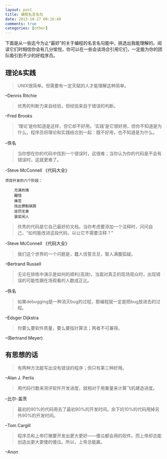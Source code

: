 ```yaml
---
layout: post
title: 编程名言名句
date: 2013-10-27 00:16:40
comments: true
categories: [other]
---
```

下面是从一些迄今为止“最好”的关于编程的名言名句能中，挑选出我能理解的。阅读它们时相信你会有几分愉悦，你可以在一些会谈场合引用它们，一定能为你的团队吸引到不少的好程序员。

## 理论&实践

> UNIX很简单。但需要有一定天赋的人才能理解这种简单。

–Dennis Ritchie


> 优秀的判断力来自经验，但经验来自于错误的判断。

–Fred Brooks

> ‘理论’是你知道是这样，但它却不好用。‘实践’是它很好用，但你不知道是为什么。程序员将理论和实践结合到一起：既不好用，也不知道是为什么。

–佚名

> 当你想在你的代码中找到一个错误时，这很难；当你认为你的代码是不会有错误时，这就更难了。

-Steve McConnell 《代码大全》

    项目开发的六个阶段：

        充满热情
        醒悟
        痛苦
        找出罪魁祸首
        惩罚无辜
        褒奖闲人


> 优秀的代码是它自己最好的文档。当你考虑要添加一个注释时，问问自己，“如何能改进这段代码，以让它不需要注释？”

-Steve McConnell 《代码大全》

> 我们这个世界的一个问题是，蠢人信誓旦旦，智人满腹狐疑。

–Bertrand Russell

> 无论在排练中演示是如何的顺利(高效)，当面对真正的现场观众时，出现错误的可能性跟在场观看的人数成正比。

–佚名


> 如果debugging是一种消灭bug的过程，那编程就一定是把bug放进去的过程。

–Edsger Dijkstra

> 你要么要软件质量，要么要指针算法；两者不可兼得。

–(Bertrand Meyer)

## 有思想的话

> 有两种方法能写出没有错误的程序；但只有第三种好用。

–Alan J. Perlis

> 用代码行数来测评软件开发进度，就相对于用重量来计算飞机建造进度。

–比尔-盖茨

> 最初的90%的代码用去了最初90%的开发时间。余下的10%的代码用掉另外90%的开发时间。

–Tom Cargill

> 程序员和上帝打赌要开发出更大更好——傻瓜都会用的软件。而上帝却总能创造出更大更傻的傻瓜。所以，上帝总能赢。

–Anon
